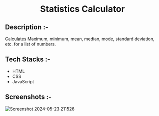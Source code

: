# <p align="center">Statistics Calculator</p>

## Description :-

Calculates Maximum, minimum, mean, median, mode, standard deviation, etc. for a list of numbers.

## Tech Stacks :-

- HTML
- CSS
- JavaScript

## Screenshots :-
![Screenshot 2024-05-23 211526](https://github.com/abhay-sen/CalcDiverse/assets/144714595/b41578a3-8f72-4571-b8c8-e76e44e08e81)


